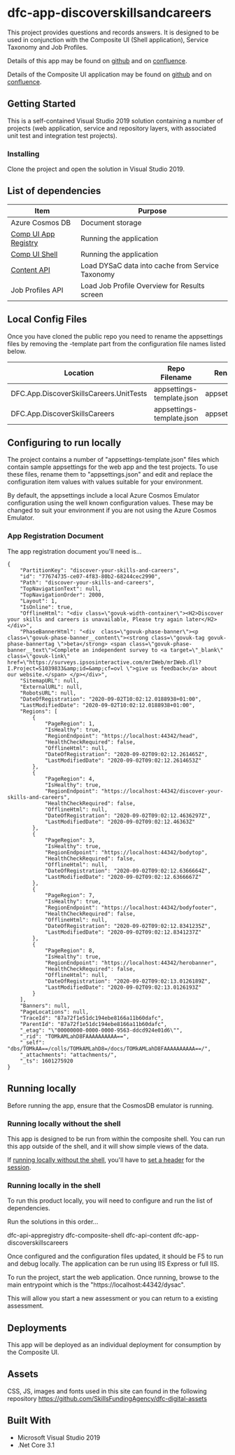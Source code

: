 # dfc-app-discoverskillsandcareers

This project provides questions and records answers. It is designed to be used in conjunction with the Composite UI (Shell application), Service Taxonomy and Job Profiles.

Details of this app may be found on [github](https://github.com/SkillsFundingAgency/dfc-app-discoverskillsandcareers) and on [confluence](https://skillsfundingagency.atlassian.net/wiki/spaces/DFC/pages/2043019322/CUI+discover+your+skills+and+careers).

Details of the Composite UI application may be found on [github](https://github.com/SkillsFundingAgency/dfc-composite-shell) and on [confluence](https://skillsfundingagency.atlassian.net/wiki/spaces/DFC/pages/1878557026/CUI+app+development).

## Getting Started

This is a self-contained Visual Studio 2019 solution containing a number of projects (web application, service and repository layers, with associated unit test and integration test projects).

### Installing

Clone the project and open the solution in Visual Studio 2019.

## List of dependencies

|Item	|Purpose|
|-------|-------|
|Azure Cosmos DB | Document storage |
|[Comp UI App Registry](https://github.com/SkillsFundingAgency/dfc-api-appRegistry) | Running the application | 
|[Comp UI Shell](https://github.com/SkillsFundingAgency/dfc-composite-shell) | Running the application |
|[Content API](https://github.com/SkillsFundingAgency/dfc-api-content) | Load DYSaC data into cache from Service Taxonomy |
|Job Profiles API | Load Job Profile Overview for Results screen |

## Local Config Files

Once you have cloned the public repo you need to rename the appsettings files by removing the -template part from the configuration file names listed below.

| Location | Repo Filename | Rename to |
|-------|-------|-------|
| DFC.App.DiscoverSkillsCareers.UnitTests | appsettings-template.json | appsettings.json |
| DFC.App.DiscoverSkillsCareers | appsettings-template.json | appsettings.json |

## Configuring to run locally

The project contains a number of "appsettings-template.json" files which contain sample appsettings for the web app and the test projects. To use these files, rename them to "appsettings.json" and edit and replace the configuration item values with values suitable for your environment.

By default, the appsettings include a local Azure Cosmos Emulator configuration using the well known configuration values. These may be changed to suit your environment if you are not using the Azure Cosmos Emulator.

### App Registration Document

The app registration document you'll need is...

```
{
    "PartitionKey": "discover-your-skills-and-careers",
    "id": "77674735-ce07-4f83-80b2-68244cec2990",
    "Path": "discover-your-skills-and-careers",
    "TopNavigationText": null,
    "TopNavigationOrder": 2000,
    "Layout": 1,
    "IsOnline": true,
    "OfflineHtml": "<div class=\"govuk-width-container\"><H2>Discover your skills and careers is unavailable, Please try again later</H2></div>",
    "PhaseBannerHtml": "<div  class=\"govuk-phase-banner\"><p class=\"govuk-phase-banner__content\"><strong class=\"govuk-tag govuk-phase-bannertag \">beta</strong> <span class=\"govuk-phase-banner__text\">Complete an independent survey to <a target=\"_blank\" class=\"govuk-link\" href=\"https://surveys.ipsosinteractive.com/mrIWeb/mrIWeb.dll?I.Project=S1039833&amp;id=&amp;cf=ovl \">give us feedback</a> about our website.</span> </p></div>",
    "SitemapURL": null,
    "ExternalURL": null,
    "RobotsURL": null,
    "DateOfRegistration": "2020-09-02T10:02:12.0188938+01:00",
    "LastModifiedDate": "2020-09-02T10:02:12.0188938+01:00",
    "Regions": [
        {
            "PageRegion": 1,
            "IsHealthy": true,
            "RegionEndpoint": "https://localhost:44342/head",
            "HealthCheckRequired": false,
            "OfflineHtml": null,
            "DateOfRegistration": "2020-09-02T09:02:12.261465Z",
            "LastModifiedDate": "2020-09-02T09:02:12.2614653Z"
        },
        {
            "PageRegion": 4,
            "IsHealthy": true,
            "RegionEndpoint": "https://localhost:44342/discover-your-skills-and-careers",
            "HealthCheckRequired": false,
            "OfflineHtml": null,
            "DateOfRegistration": "2020-09-02T09:02:12.4636297Z",
            "LastModifiedDate": "2020-09-02T09:02:12.46363Z"
        },
        {
            "PageRegion": 3,
            "IsHealthy": true,
            "RegionEndpoint": "https://localhost:44342/bodytop",
            "HealthCheckRequired": false,
            "OfflineHtml": null,
            "DateOfRegistration": "2020-09-02T09:02:12.6366664Z",
            "LastModifiedDate": "2020-09-02T09:02:12.6366667Z"
        },
        {
            "PageRegion": 7,
            "IsHealthy": true,
            "RegionEndpoint": "https://localhost:44342/bodyfooter",
            "HealthCheckRequired": false,
            "OfflineHtml": null,
            "DateOfRegistration": "2020-09-02T09:02:12.8341235Z",
            "LastModifiedDate": "2020-09-02T09:02:12.8341237Z"
        },
        {
            "PageRegion": 8,
            "IsHealthy": true,
            "RegionEndpoint": "https://localhost:44342/herobanner",
            "HealthCheckRequired": false,
            "OfflineHtml": null,
            "DateOfRegistration": "2020-09-02T09:02:13.0126189Z",
            "LastModifiedDate": "2020-09-02T09:02:13.0126193Z"
        }
    ],
    "Banners": null,
    "PageLocations": null,
    "TraceId": "87a72f1e51dc194ebe8166a11b60dafc",
    "ParentId": "87a72f1e51dc194ebe8166a11b60dafc",
    "_etag": "\"00000000-0000-0000-9563-ddcd924e01d6\"",
    "_rid": "TOMkAMLahD8FAAAAAAAAAA==",
    "_self": "dbs/TOMkAA==/colls/TOMkAMLahD8=/docs/TOMkAMLahD8FAAAAAAAAAA==/",
    "_attachments": "attachments/",
    "_ts": 1601275920
}
```

## Running locally

Before running the app, ensure that the CosmosDB emulator is running.

### Running locally without the shell

This app is designed to be run from within the composite shell. You can run this app outside of the shell, and it will show simple views of the data.

If [running locally without the shell](https://skillsfundingagency.atlassian.net/wiki/spaces/DFC/pages/2025029780/Running+Child+apps+locally+without+the+Shell), you'll have to [set a header](https://skillsfundingagency.atlassian.net/wiki/spaces/DFC/pages/2211217409/3rd+Party+tools+emulators+assets#Chrome-Extensions) for the [session](https://skillsfundingagency.atlassian.net/wiki/spaces/DFC/pages/2026733634/CUI+Session+state).

### Running locally in the shell

To run this product locally, you will need to configure and run the list of dependencies.

Run the solutions in this order...

dfc-api-appregistry
dfc-composite-shell
dfc-api-content
dfc-app-discoverskillscareers

Once configured and the configuration files updated, it should be F5 to run and debug locally. The application can be run using IIS Express or full IIS.

To run the project, start the web application. Once running, browse to the main entrypoint which is the "https://localhost:44342/dysac".

This will allow you start a new assessment or you can return to a existing assessment.

## Deployments

This app will be deployed as an individual deployment for consumption by the Composite UI.

## Assets

CSS, JS, images and fonts used in this site can found in the following repository https://github.com/SkillsFundingAgency/dfc-digital-assets

## Built With

* Microsoft Visual Studio 2019
* .Net Core 3.1
